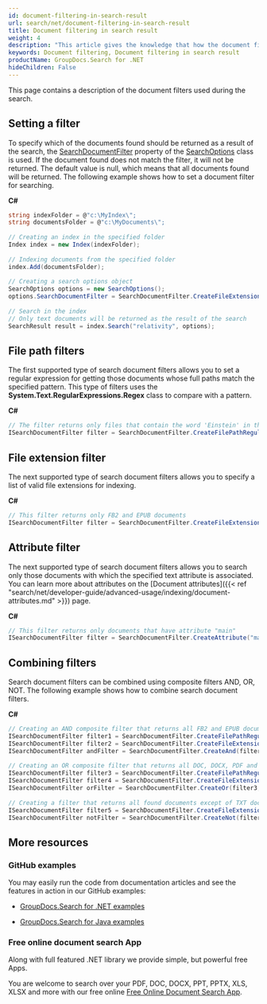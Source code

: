 ```yaml
---
id: document-filtering-in-search-result
url: search/net/document-filtering-in-search-result
title: Document filtering in search result
weight: 4
description: "This article gives the knowledge that how the document filters used during the search."
keywords: Document filtering, Document filtering in search result
productName: GroupDocs.Search for .NET
hideChildren: False
---
```

This page contains a description of the document filters used during the search.

## Setting a filter

To specify which of the documents found should be returned as a result of the search, the [SearchDocumentFilter](https://reference.groupdocs.com/net/search/groupdocs.search.options/searchoptions/properties/searchdocumentfilter) property of the [SearchOptions](https://reference.groupdocs.com/net/search/groupdocs.search.options/searchoptions) class is used. If the document found does not match the filter, it will not be returned. The default value is null, which means that all documents found will be returned. The following example shows how to set a document filter for searching.

**C#**

```csharp
string indexFolder = @"c:\MyIndex\";
string documentsFolder = @"c:\MyDocuments\";
 
// Creating an index in the specified folder
Index index = new Index(indexFolder);
 
// Indexing documents from the specified folder
index.Add(documentsFolder);
 
// Creating a search options object
SearchOptions options = new SearchOptions();
options.SearchDocumentFilter = SearchDocumentFilter.CreateFileExtension(".txt"); // Setting a document filter
 
// Search in the index
// Only text documents will be returned as the result of the search
SearchResult result = index.Search("relativity", options);
```

## File path filters

The first supported type of search document filters allows you to set a regular expression for getting those documents whose full paths match the specified pattern. This type of filters uses the **System.Text.RegularExpressions.Regex** class to compare with a pattern.

**C#**

```csharp
// The filter returns only files that contain the word 'Einstein' in their paths, not case sensitive
ISearchDocumentFilter filter = SearchDocumentFilter.CreateFilePathRegularExpression("Einstein", RegexOptions.IgnoreCase);
```

## File extension filter

The next supported type of search document filters allows you to specify a list of valid file extensions for indexing.

**C#**

```csharp
// This filter returns only FB2 and EPUB documents
ISearchDocumentFilter filter = SearchDocumentFilter.CreateFileExtension(".fb2", ".epub");
```

## Attribute filter

The next supported type of search document filters allows you to search only those documents with which the specified text attribute is associated. You can learn more about attributes on the [Document attributes]({{< ref "search/net/developer-guide/advanced-usage/indexing/document-attributes.md" >}}) page.

**C#**

```csharp
// This filter returns only documents that have attribute "main"
ISearchDocumentFilter filter = SearchDocumentFilter.CreateAttribute("main");
```

## Combining filters

Search document filters can be combined using composite filters AND, OR, NOT. The following example shows how to combine search document filters.

**C#**

```csharp
// Creating an AND composite filter that returns all FB2 and EPUB documents that have the word 'Einstein' in their full paths
ISearchDocumentFilter filter1 = SearchDocumentFilter.CreateFilePathRegularExpression("Einstein", RegexOptions.IgnoreCase);
ISearchDocumentFilter filter2 = SearchDocumentFilter.CreateFileExtension(".fb2", ".epub");
ISearchDocumentFilter andFilter = SearchDocumentFilter.CreateAnd(filter1, filter2);
 
// Creating an OR composite filter that returns all DOC, DOCX, PDF and all documents that have the word Einstein in their full paths
ISearchDocumentFilter filter3 = SearchDocumentFilter.CreateFilePathRegularExpression("Einstein", RegexOptions.IgnoreCase);
ISearchDocumentFilter filter4 = SearchDocumentFilter.CreateFileExtension(".doc", ".docx", ".pdf");
ISearchDocumentFilter orFilter = SearchDocumentFilter.CreateOr(filter3, filter4);
 
// Creating a filter that returns all found documents except of TXT documents
ISearchDocumentFilter filter5 = SearchDocumentFilter.CreateFileExtension(".txt");
ISearchDocumentFilter notFilter = SearchDocumentFilter.CreateNot(filter5);
```

## More resources

### GitHub examples

You may easily run the code from documentation articles and see the features in action in our GitHub examples:

*   [GroupDocs.Search for .NET examples](https://github.com/groupdocs-search/GroupDocs.Search-for-.NET)
    
*   [GroupDocs.Search for Java examples](https://github.com/groupdocs-search/GroupDocs.Search-for-Java)
    

### Free online document search App

Along with full featured .NET library we provide simple, but powerful free Apps.

You are welcome to search over your PDF, DOC, DOCX, PPT, PPTX, XLS, XLSX and more with our free online [Free Online Document Search App](https://products.groupdocs.app/search).
